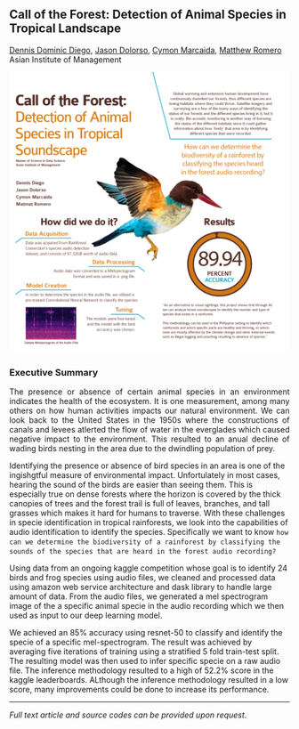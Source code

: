 ## Call of the Forest: Detection of Animal Species in Tropical Landscape

[Dennis Dominic Diego](https://www.linkedin.com/in/dennis-dominic-diego),
[Jason Dolorso](https://www.linkedin.com/in/jasondolorso/), 
[Cymon Marcaida](https://www.linkedin.com/in/cymonmarcaida/), 
[Matthew Romero](https://www.linkedin.com/in/matmatromero)  
Asian Institute of Management

[<img src="../images/Rainforest.png"/>](https://raw.githubusercontent.com/jasondolorso/jasondolorso.github.io/master/images/Rainforest.png)

### Executive Summary
<p align="justify">
The presence or absence of certain animal species in an environment indicates the health of the ecosystem. It is one measurement, among many others on how human activities impacts our natural environment. We can look back to the United States in the 1950s where the constructions of canals and levees atlerted the flow of water in the everglades which caused negative impact to the environment. This resulted to an anual decline of wading birds nesting in the area due to the dwindling population of prey.

Identifying the presence or absence of bird species in an area is one of the ingishgtful measure of environmental impact. Unfortulately in most cases, hearing the sound of the birds are easier than seeing them. This is especially true on dense forests where the horizon is covered by the thick canopies of trees and the forest trail is full of leaves, branches, and tall grasses which makes it hard for humans to traverse. With these challenges in specie identification in tropical rainforests, we look into the capabilities of audio identification to identify the species. Specifically we want to know `how can we determine the biodiversity of a rainforest by classifying the sounds of the species that are heard in the forest audio recording?`

Using data from an ongoing kaggle competition whose goal is to identify 24 birds and frog species using audio files, we cleaned and processed data using amazon web service architecture and dask library to handle large amount of data. From the audio files, we generated a mel spectrogram image of the a specific animal specie in the audio recording which we then used as input to our deep learning model.

We achieved an 85% accuracy using resnet-50 to classify and identify the specie of a specific mel-spectrogram. The result was achieved by averaging five iterations of training using a stratified 5 fold train-test split. The resulting model was then used to infer specific specie on a raw audio file. The inference methodology resulted to a high of 52.2% score in the kaggle leaderboards. ALthough the inference methodology resulted in a low score, many improvements could be done to increase its performance.
</p>

---

*Full text article and source codes can be provided upon request*.


